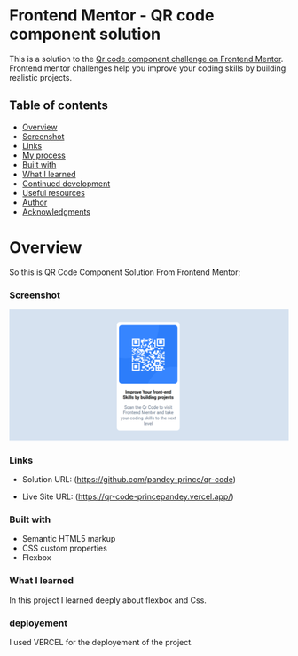 # Frontend Mentor - QR code component solution


This is a solution to the [Qr code component challenge on Frontend Mentor](https://www.frontendmentor.io/challenges/qr-code-component-iux_sIO_H). Frontend mentor challenges help you improve your coding skills by building realistic projects.

## Table of contents

- [Overview](#overview)
- [Screenshot](#screenshot)
- [Links](#links)
- [My process](#my-process)
- [Built with](#built-with)
- [What I learned](#what-i-learned)
- [Continued development](#continued-development)
- [Useful resources](#useful-resources)
- [Author](#author)
- [Acknowledgments](#acknowledgments)

# Overview

So this is QR Code Component Solution From Frontend Mentor;

### Screenshot 

![](/images/qr-code-ss.png)


### Links

- Solution URL: (https://github.com/pandey-prince/qr-code)

- Live Site URL: (https://qr-code-princepandey.vercel.app/)


### Built with 
- Semantic HTML5 markup 
- CSS custom properties
- Flexbox


### What I learned 

In this project I learned deeply about flexbox and Css.

### deployement

I used VERCEL for the deployement of the project.